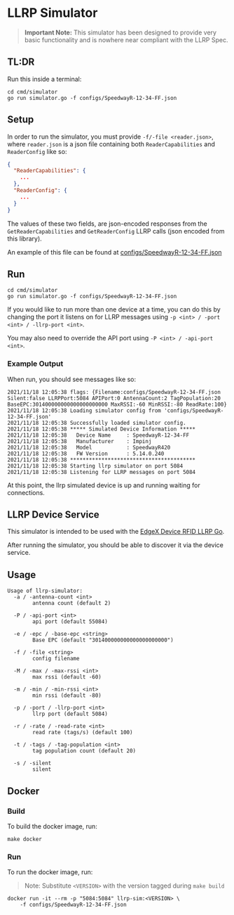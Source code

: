 # LLRP Simulator

> **Important Note:** This simulator has been designed to provide very basic
> functionality and is nowhere near compliant with the LLRP Spec.

## TL:DR
Run this inside a terminal:
```shell
cd cmd/simulator
go run simulator.go -f configs/SpeedwayR-12-34-FF.json
```

## Setup
In order to run the simulator, you must provide `-f/-file <reader.json>`, where
`reader.json` is a json file containing both `ReaderCapabilities` and `ReaderConfig` like so:
```json
{
  "ReaderCapabilities": {
    ...
  },
  "ReaderConfig": {
    ...
  }
}
```

The values of these two fields, are json-encoded responses from the
`GetReaderCapabilities` and `GetReaderConfig` LLRP calls (json encoded from this library).

An example of this file can be found at [configs/SpeedwayR-12-34-FF.json](configs/SpeedwayR-12-34-FF.json)

## Run
```shell
cd cmd/simulator
go run simulator.go -f configs/SpeedwayR-12-34-FF.json
```

If you would like to run more than one device at a time, you can do this by changing
the port it listens on for LLRP messages using `-p <int> / -port <int> / -llrp-port <int>`.

You may also need to override the API port using `-P <int> / -api-port <int>`.

### Example Output
When run, you should see messages like so:
```
2021/11/18 12:05:38 flags: {Filename:configs/SpeedwayR-12-34-FF.json Silent:false LLRPPort:5084 APIPort:0 AntennaCount:2 TagPopulation:20 BaseEPC:301400000000000000000000 MaxRSSI:-60 MinRSSI:-80 ReadRate:100}
2021/11/18 12:05:38 Loading simulator config from 'configs/SpeedwayR-12-34-FF.json'
2021/11/18 12:05:38 Successfully loaded simulator config.
2021/11/18 12:05:38 ***** Simulated Device Information *****
2021/11/18 12:05:38   Device Name     : SpeedwayR-12-34-FF
2021/11/18 12:05:38   Manufacturer    : Impinj
2021/11/18 12:05:38   Model           : SpeedwayR420
2021/11/18 12:05:38   FW Version      : 5.14.0.240
2021/11/18 12:05:38 ****************************************
2021/11/18 12:05:38 Starting llrp simulator on port 5084
2021/11/18 12:05:38 Listening for LLRP messages on port 5084
```

At this point, the llrp simulated device is up and running waiting for connections.

## LLRP Device Service
This simulator is intended to be used with the [EdgeX Device RFID LLRP Go](https://github.com/edgexfoundry/device-rfid-llrp-go).

After running the simulator, you should be able to discover it via the device service.

## Usage
```
Usage of llrp-simulator:
  -a / -antenna-count <int>
        antenna count (default 2)
        
  -P / -api-port <int>
        api port (default 55084)

  -e / -epc / -base-epc <string>
        Base EPC (default "301400000000000000000000")

  -f / -file <string>
        config filename

  -M / -max / -max-rssi <int>
        max rssi (default -60)

  -m / -min / -min-rssi <int>
        min rssi (default -80)

  -p / -port / -llrp-port <int>
        llrp port (default 5084)

  -r / -rate / -read-rate <int>
        read rate (tags/s) (default 100)

  -t / -tags / -tag-population <int>
        tag population count (default 20)

  -s / -silent
        silent
```

## Docker
### Build
To build the docker image, run:
```shell
make docker
```

### Run
To run the docker image, run:
> Note: Substitute `<VERSION>` with the version tagged during `make build`
```shell
docker run -it --rm -p "5084:5084" llrp-sim:<VERSION> \
    -f configs/SpeedwayR-12-34-FF.json
```
